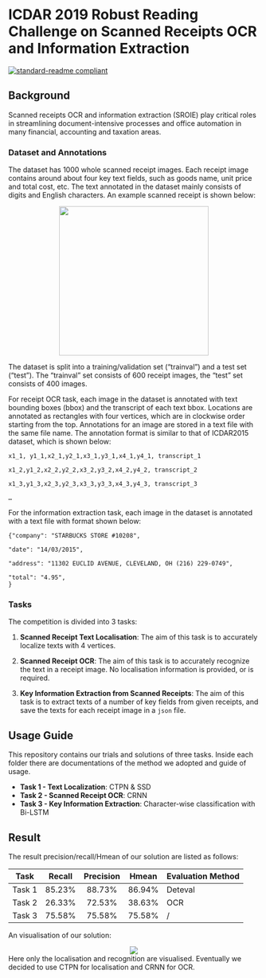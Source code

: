 # ICDAR 2019 Robust Reading Challenge on Scanned Receipts OCR and Information Extraction

[![standard-readme compliant](https://img.shields.io/badge/readme%20style-standard-brightgreen.svg?style=flat-square)](https://github.com/RichardLitt/standard-readme)


## Background
Scanned receipts OCR and information extraction (SROIE) play critical roles in streamlining document-intensive processes and office automation in many financial, accounting and taxation areas. 

### Dataset and Annotations

The dataset has 1000 whole scanned receipt images. Each receipt image contains around about four key text fields, such as goods name, unit price and total cost, etc. The text annotated in the dataset mainly consists of digits and English characters. An example scanned receipt is shown below:

<div align=center><img src="./Media/data_sample.jpg" width="300"/></div>

The dataset is split into a training/validation set (“trainval”) and a test set (“test”). The “trainval” set consists of 600 receipt images, the “test” set consists of 400 images.

For receipt OCR task, each image in the dataset is annotated with text bounding boxes (bbox) and the transcript of each text bbox. Locations are annotated as rectangles with four vertices, which are in clockwise order starting from the top. Annotations for an image are stored in a text file with the same file name. The annotation format is similar to that of ICDAR2015 dataset, which is shown below:

```
x1_1, y1_1,x2_1,y2_1,x3_1,y3_1,x4_1,y4_1, transcript_1

x1_2,y1_2,x2_2,y2_2,x3_2,y3_2,x4_2,y4_2, transcript_2

x1_3,y1_3,x2_3,y2_3,x3_3,y3_3,x4_3,y4_3, transcript_3

…
```

For the information extraction task, each image in the dataset is annotated with a text file with format shown below:
```
{"company": "STARBUCKS STORE #10208",

"date": "14/03/2015",

"address": "11302 EUCLID AVENUE, CLEVELAND, OH (216) 229-0749",

"total": "4.95", 
}
```
 
### Tasks

The competition is divided into 3 tasks:

1. **Scanned Receipt Text Localisation**: The aim of this task is to accurately localize texts with 4 vertices. 

2. **Scanned Receipt OCR**: The aim of this task is to accurately recognize the text in a receipt image. No localisation information is provided, or is required. 

3. **Key Information Extraction from Scanned Receipts**: The aim of this task is to extract texts of a number of key fields from given receipts, and save the texts for each receipt image in a `json` file.

## Usage Guide

This repository contains our trials and solutions of three tasks. Inside each folder there are documentations of the method we adopted and guide of usage.

- **Task 1 - Text Localization**: CTPN & SSD
- **Task 2 - Scanned Receipt OCR**: CRNN
- **Task 3 - Key Information Extraction**: Character-wise classification with Bi-LSTM

## Result

The result precision/recall/Hmean of our solution are listed as follows:

|Task|Recall|Precision|Hmean|Evaluation Method|
|:-:|:-:|:-:|:-:|:-|
| Task 1| 85.23% | 88.73%| 86.94% | Deteval |
| Task 2| 26.33% | 72.53% | 38.63% | OCR |
| Task 3| 75.58% | 75.58% | 75.58% | / |

An visualisation of our solution:
<div align=center><img src="./Media/result.png"/></div>
Here only the localisation and recognition are visualised. Eventually we decided to use CTPN for localisation and CRNN for OCR.
